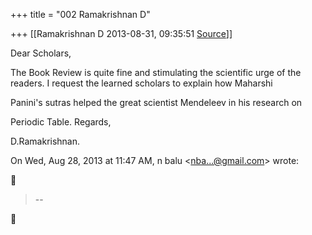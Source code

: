 +++
title = "002 Ramakrishnan D"

+++
[[Ramakrishnan D	2013-08-31, 09:35:51 [Source](https://groups.google.com/g/samskrita/c/q2NMOGUEep4)]]



Dear Scholars,

The Book Review is quite fine and stimulating the scientific urge of the readers.  I request the learned scholars to explain how Maharshi

Panini's sutras helped the great scientist Mendeleev in his research on

Periodic Table.  Regards,

D.Ramakrishnan.

  
  

On Wed, Aug 28, 2013 at 11:47 AM, n balu \<[nba...@gmail.com]()\> wrote:  



> --  



